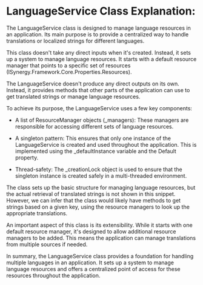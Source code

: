 # LanguageService Class Explanation:

The LanguageService class is designed to manage language resources in an application. Its main purpose is to provide a centralized way to handle translations or localized strings for different languages.

This class doesn't take any direct inputs when it's created. Instead, it sets up a system to manage language resources. It starts with a default resource manager that points to a specific set of resources (ISynergy.Framework.Core.Properties.Resources).

The LanguageService doesn't produce any direct outputs on its own. Instead, it provides methods that other parts of the application can use to get translated strings or manage language resources.

To achieve its purpose, the LanguageService uses a few key components:

- A list of ResourceManager objects (_managers): These managers are responsible for accessing different sets of language resources.

- A singleton pattern: This ensures that only one instance of the LanguageService is created and used throughout the application. This is implemented using the _defaultInstance variable and the Default property.

- Thread-safety: The _creationLock object is used to ensure that the singleton instance is created safely in a multi-threaded environment.

The class sets up the basic structure for managing language resources, but the actual retrieval of translated strings is not shown in this snippet. However, we can infer that the class would likely have methods to get strings based on a given key, using the resource managers to look up the appropriate translations.

An important aspect of this class is its extensibility. While it starts with one default resource manager, it's designed to allow additional resource managers to be added. This means the application can manage translations from multiple sources if needed.

In summary, the LanguageService class provides a foundation for handling multiple languages in an application. It sets up a system to manage language resources and offers a centralized point of access for these resources throughout the application.